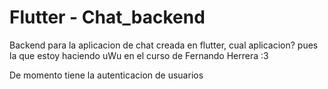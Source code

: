 # Flutter - Chat_backend

Backend para la aplicacion de chat creada en flutter, cual aplicacion? pues la que estoy haciendo uWu
en el curso de Fernando Herrera :3

De momento tiene la autenticacion de usuarios
